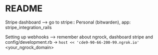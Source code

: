 # README
Stripe dashboard --> go to  stripe:: Personal (bitwarden), app: stripe_integration_rails

Setting up webhooks --> remember about ngrock, dashboard stripe and config/development.rb -> `host << 'cde9-90-66-200-99.ngrok.io'` <your_ngrock_domain>

